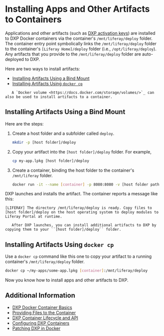 # Installing Apps and Other Artifacts to Containers

Applications and other artifacts (such as [DXP activation keys](../../setting-up-liferay-dxp/activating-liferay-dxp.md)) are installed to DXP Docker containers via the container's `/mnt/liferay/deploy` folder. The container entry point symbolically links the `/mnt/liferay/deploy` folder to the container's `[Liferay Home]/deploy` folder (i.e., `/opt/liferay/deploy`). Any artifacts that you provide to the `/mnt/liferay/deploy` folder are auto-deployed to DXP.

Here are two ways to install artifacts:

* [Installing Artifacts Using a Bind Mount](#installing-artifacts-using-a-bind-mount)
* [Installing Artifacts Using `docker cp`](#installing-artifacts-using-docker-cp)

```note::
   A `Docker volume <https://docs.docker.com/storage/volumes/>`_ can also be used to install artifacts to a container.
```

## Installing Artifacts Using a Bind Mount

Here are the steps:

1. Create a host folder and a subfolder called `deploy`.

    ```bash
    mkdir -p [host folder]/deploy
    ```

1. Copy your artifact into the `[host folder]/deploy` folder. For example,

    ```bash
    cp my-app.lpkg [host folder]/deploy
    ```

1. Create a container, binding the host folder to the container's `/mnt/liferay` folder.

    ```bash
    docker run -it --name [container] -p 8080:8080 -v [host folder path]:/mnt/liferay liferay/dxp:[tag]
    ```

DXP launches and installs the artifact. The container reports a message like this:

```message
[LIFERAY] The directory /mnt/liferay/deploy is ready. Copy files to [host folder]/deploy on the host operating system to deploy modules to Liferay Portal at runtime.
```

```note::
   After DXP launches, you can install additional artifacts to DXP by copying them to your ``[host folder]/deploy`` folder.
```

## Installing Artifacts Using `docker cp`

Use a `docker cp` command like this one to copy your artifact to a running container's `/mnt/liferay/deploy` folder.

```bash
docker cp ~/my-apps/some-app.lpkg [container]:/mnt/liferay/deploy
```

Now you know how to install apps and other artifacts to DXP.

## Additional Information

* [DXP Docker Container Basics](./dxp-docker-container-basics.md)
* [Providing Files to the Container](./providing-files-to-the-container.md)
* [DXP Container Lifecycle and API](./dxp-container-lifecycle-and-api.md)
* [Configuring DXP Containers](./configuring-dxp-containers.md)
* [Patching DXP in Docker](./patching-dxp-in-docker.md)